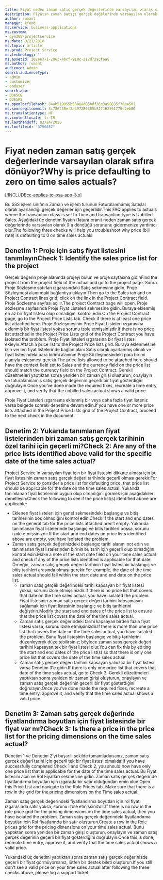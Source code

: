 ```yaml
---
title: Fiyat neden zaman satış gerçek değerlerinde varsayılan olarak sıfıra dönüyor?
description: Fiyatın zaman satışı gerçek değelerinde varsayılan olarak 0'a dönmesi sorununu giderme.
author: rumant
manager: kfend
ms.service: business-applications
ms.custom:
- dyn365-projectservice
ms.date: 8/21/2018
ms.topic: article
ms.prod: Project Service
ms.technology: ''
ms.assetid: 202ee371-2863-4bcf-918c-212d7293faa8
ms.author: rumant
audience: Admin
search.audienceType:
- admin
- customizer
- enduser
search.app:
- D365CE
- D365PS
ms.openlocfilehash: 04ab519955b55088d85bdf36c3a90835f70ea501
ms.sourcegitcommit: 8c786230ef2a497280885b827162561776e2eb00
ms.translationtype: HT
ms.contentlocale: tr-TR
ms.lasthandoff: 03/24/2020
ms.locfileid: "3756657"
---
```

# <a name="why-is-price-defaulting-to-zero-on-time-sales-actuals"></a><span data-ttu-id="e7b39-103">Fiyat neden zaman satış gerçek değerlerinde varsayılan olarak sıfıra dönüyor?</span><span class="sxs-lookup"><span data-stu-id="e7b39-103">Why is price defaulting to zero on time sales actuals?</span></span>

[!INCLUDE[cc-applies-to-psa-app-3.x](../includes/cc-applies-to-psa-app-3x.md)]

<span data-ttu-id="e7b39-104">Bu SSS işlem sınıfının Zaman ve işlem türünün Faturalanmamış Satışlar olarak ayarlandığı gerçek değerler için geçerlidir.</span><span class="sxs-lookup"><span data-stu-id="e7b39-104">This FAQ applies to actuals where the transaction class is set to Time and transaction type is Unbilled Sales.</span></span> <span data-ttu-id="e7b39-105">Aşağıdaki üç denetim fiyatın (fatura oranı) neden zaman satış gerçek değerlerinde varsayılan olarak 0'a döndüğü sorununu gidermenize yardımcı olur.</span><span class="sxs-lookup"><span data-stu-id="e7b39-105">The following three checks will help you troubleshoot why price (bill rate) is defaulting to 0 on time sales actuals.</span></span>

## <a name="check-1-identify-the-sales-price-list-for-the-project"></a><span data-ttu-id="e7b39-106">Denetim 1: Proje için satış fiyat listesini tanımlayın</span><span class="sxs-lookup"><span data-stu-id="e7b39-106">Check 1: Identify the sales price list for the project</span></span>

<span data-ttu-id="e7b39-107">Gerçek değerin proje alanında projeyi bulun ve proje sayfasına gidin</span><span class="sxs-lookup"><span data-stu-id="e7b39-107">Find the project from the project field of the actual and go to the project page.</span></span> <span data-ttu-id="e7b39-108">Sonra Proje Sözleşme satırları ızgarasındaki Satış sekmesine gidin, Proje Sözleşmesi alanındaki bağlantıya tıklayın.</span><span class="sxs-lookup"><span data-stu-id="e7b39-108">Then go to the Sales tab and on Project Contract lines grid, click on the link in the Project Contract field.</span></span> <span data-ttu-id="e7b39-109">Proje Sözleşme sayfası açılır.</span><span class="sxs-lookup"><span data-stu-id="e7b39-109">The project Contract page will open.</span></span> <span data-ttu-id="e7b39-110">Proje sözleşme sayfasında Proje Fiyat Listeleri sekmesine gidin. Buraya eklenmiş en az bir fiyat listesi olup olmadığını kontrol edin.</span><span class="sxs-lookup"><span data-stu-id="e7b39-110">On the Project Contract page, go to the Project Price Lists tab. Check if there is at least one price list attached here.</span></span> <span data-ttu-id="e7b39-111">Proje Sözleşmesinin Proje Fiyat Listeleri ızgarasına eklenmiş bir fiyat listesi yoksa sorunu izole etmişsinizdir.</span><span class="sxs-lookup"><span data-stu-id="e7b39-111">If there is no price list attached in the Project Price Lists grid of the Project Contract you have isolated the problem.</span></span> <span data-ttu-id="e7b39-112">Proje Fiyat listeleri ızgarasına bir fiyat listesi ekleyin.</span><span class="sxs-lookup"><span data-stu-id="e7b39-112">Attach a price list to the Project Price lists grid.</span></span> <span data-ttu-id="e7b39-113">Buraya eklenmesine izin verilen fiyat listelerinde bağlan alanı Satış olarak ayarlanmış olmalı ve fiyat listesindeki para birimi alanının Proje Sözleşmesindeki para birimi alanıyla eşleşmesi gerekir.</span><span class="sxs-lookup"><span data-stu-id="e7b39-113">The price lists allowed to be attached here should have the context field set to Sales and the currency field on the price list should match the currency field on the Project Contract.</span></span> <span data-ttu-id="e7b39-114">Gerekli düzeltmeleri yaptıktan sonra yeniden bir zaman girişi oluşturun, onaylayın ve faturalanmamış satış gerçek değerinin geçerli bir fiyat gösterdiğini doğrulayın.</span><span class="sxs-lookup"><span data-stu-id="e7b39-114">Once you’ve done made the required fixes, recreate a time entry, approve it, and verify that the unbilled sales actual shows a valid price.</span></span> 

<span data-ttu-id="e7b39-115">Proje Fiyat Listeleri ızgarasına eklenmiş bir veya daha fazla fiyat listeniz varsa belgede sonraki denetime devam edin.</span><span class="sxs-lookup"><span data-stu-id="e7b39-115">If you have one or more price lists attached in the Project Price Lists grid of the Project Contract, proceed to the next check in the document.</span></span>

## <a name="check-2-are-any-of-the-price-lists-identified-above-valid-for-the-specific-date-of-the-time-sales-actual"></a><span data-ttu-id="e7b39-116">Denetim 2: Yukarıda tanımlanan fiyat listelerinden biri zaman satış gerçek tarihinin özel tarihi için geçerli mi?</span><span class="sxs-lookup"><span data-stu-id="e7b39-116">Check 2: Are any of the price lists identified above valid for the specific date of the time sales actual?</span></span>

<span data-ttu-id="e7b39-117">Project Service'in varsayılan fiyat için bir fiyat listesini dikkate alması için bu fiyat listesinin zaman satış gerçek değeri tarihinde geçerli olması gerekir.</span><span class="sxs-lookup"><span data-stu-id="e7b39-117">For Project Service to consider a price list for defaulting price, that price list should be applicable for the date on the time sales actual.</span></span> <span data-ttu-id="e7b39-118">Yukarıda tanımlanan fiyat listelerinin uygun olup olmadığını görmek için aşağıdakileri denetleyin:</span><span class="sxs-lookup"><span data-stu-id="e7b39-118">Check the following to see if the price list(s) identified above are applicable:</span></span>
- <span data-ttu-id="e7b39-119">Eklenen fiyat listeleri için genel sekmesindeki başlangış ve bitiş tarihlerinin boş olmadığını kontrol edin.</span><span class="sxs-lookup"><span data-stu-id="e7b39-119">Check if the start and end dates on the general tab for the price lists attached aren’t empty.</span></span> <span data-ttu-id="e7b39-120">Yukarıda tanımlanan fiyat listelerinde başlangıç ve bitiş tarihleri boşsa, sorunu izole etmişsinizdir.</span><span class="sxs-lookup"><span data-stu-id="e7b39-120">If the start and end dates on price lists identified above are empty, you have isolated the problem.</span></span> 
- <span data-ttu-id="e7b39-121">Zaman satış gerçek değerinizdeki başlangıç tarihi alanını not edin ve tanımlanan fiyat listelerinden birinin bu tarih için geçerli olup olmadığını kontrol edin.</span><span class="sxs-lookup"><span data-stu-id="e7b39-121">Make a note of the start date field on your time sales actual and check if any of the price lists identified is applicable for that date.</span></span> <span data-ttu-id="e7b39-122">Örneğin, zaman satış gerçek değeri tarihinin fiyat listesinin başlangıç ve bitiş tarihleri arasında olması gerekir.</span><span class="sxs-lookup"><span data-stu-id="e7b39-122">For example, the date of the time sales actual should fall within the start date and end date on the price list.</span></span> 
    - <span data-ttu-id="e7b39-123">zaman satış gerçek değerindeki tarihi kapsayan bir fiyat listesi yoksa, sorunu izole etmişsinizdir.</span><span class="sxs-lookup"><span data-stu-id="e7b39-123">If there is no price list that covers that date on the time sales actual, you have isolated the problem.</span></span> <span data-ttu-id="e7b39-124">Fiyat listesinin zaman satış gerçek değeri tarihini kapsamasını sağlamak için fiyat listesinin başlangıç ve bitiş tarihlerini değiştirin.</span><span class="sxs-lookup"><span data-stu-id="e7b39-124">Modify the start and end dates of the price list to ensure that the price list covers the date of the time sales actual.</span></span> 
    - <span data-ttu-id="e7b39-125">Zaman satış gerçek değerindeki tarihi kapsayan birden fazla fiyat listesi varsa, sorunu izole etmişsinizdir.</span><span class="sxs-lookup"><span data-stu-id="e7b39-125">If there is more than one price list that covers the date on the time sales actual, you have isolated the problem.</span></span> <span data-ttu-id="e7b39-126">Bunu fiyat listesinin başlangıç ve bitiş tarihlerini düzenleyerek düzeltebilirsiniz; böylece zaman satış gerçek değeri tarihini kapsayan tek bir fiyat listesi olur.</span><span class="sxs-lookup"><span data-stu-id="e7b39-126">You can fix this by editing the start and end dates of the price list(s) so that there is only one price list that covers the date of the time sales actual.</span></span> 
    - <span data-ttu-id="e7b39-127">Zaman satış gerçek değeri tarihini kapsayan yalnızca bir fiyat listesi varsa Denetim 3'e gidin.</span><span class="sxs-lookup"><span data-stu-id="e7b39-127">If there is only one price list that covers that date of the time sales actual, go to Check 3.</span></span>
<span data-ttu-id="e7b39-128">Gerekli düzeltmeleri yaptıktan sonra yeniden bir zaman girişi oluşturun, onaylayın ve zaman satış gerçek değerinin geçerli bir fiyat gösterdiğini doğrulayın.</span><span class="sxs-lookup"><span data-stu-id="e7b39-128">Once you’ve done made the required fixes, recreate a time entry, approve it, and verify that the time sales actual shows a valid price.</span></span>

## <a name="check-3-is-there-a-price-in-the-price-list-for-the-pricing-dimensions-on-the-time-sales-actual"></a><span data-ttu-id="e7b39-129">Denetim 3: Zaman satış gerçek değerinde fiyatlandırma boyutları için fiyat listesinde bir fiyat var mı?</span><span class="sxs-lookup"><span data-stu-id="e7b39-129">Check 3: Is there a price in the price list for the pricing dimensions on the time sales actual?</span></span>

<span data-ttu-id="e7b39-130">Denetim 1 ve Denetim 2'yi başarılı şekilde tamamladıysanız, zaman satış gerçek değeri tarihi için geçerli tek bir fiyat listesi olmalıdır.</span><span class="sxs-lookup"><span data-stu-id="e7b39-130">If you have successfully completed Check 1 and Check 2, you should now have only one price list that is applicable for the date of the time sales actual.</span></span> <span data-ttu-id="e7b39-131">Bu Fiyat listesini açın ve Rol Fiyatları sekmesine gidin. Zaman satış gerçek değerinde fiyatlandırma boyutları için ızgarada bir satır olduğundan emin olun.</span><span class="sxs-lookup"><span data-stu-id="e7b39-131">Open this Price List and navigate to the Role Prices tab. Make sure that there is a row in the grid for the pricing dimensions on the Time sales actual.</span></span>

<span data-ttu-id="e7b39-132">Zaman satış gerçek değerindeki fiyatlandırma boyutları için rol fiyatı ızgarasında satır yoksa, sorunu izole etmişsinizdir.</span><span class="sxs-lookup"><span data-stu-id="e7b39-132">If there is no row in the role price grid for the pricing dimensions on the time sales actual, then you have isolated the problem.</span></span> <span data-ttu-id="e7b39-133">Zaman satış gerçek değerindeki fiyatlandırma boyutları için Rol fiyatlarında bir satır oluşturun.</span><span class="sxs-lookup"><span data-stu-id="e7b39-133">Create a row in the Role prices grid for the pricing dimensions on your time sales actual.</span></span> <span data-ttu-id="e7b39-134">Bunu yaptıktan sonra yeniden bir zaman girişi oluşturun, onaylayın ve zaman satış gerçek değerinin geçerli bir fiyat gösterdiğini doğrulayın.</span><span class="sxs-lookup"><span data-stu-id="e7b39-134">Once this is done, recreate time entry, approve it, and verify that the time sales actual shows a valid price.</span></span>

<span data-ttu-id="e7b39-135">Yukarıdaki üç denetimi yaptıktan sonra zaman satış gerçek değerinizde geçerli bir fiyat görmüyorsanız, lütfen bir destek bileti oluşturun.</span><span class="sxs-lookup"><span data-stu-id="e7b39-135">If you still don't see a valid price on your time sales actual after following the three checks above, please log a support ticket.</span></span> 

